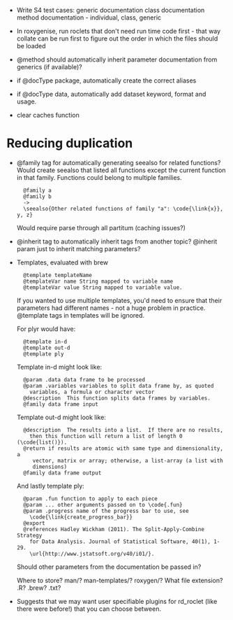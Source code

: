 * Write S4 test cases:
  generic documentation
  class documentation
  method documentation - individual, class, generic

* In roxygenise, run roclets that don't need run time code first - that way
  collate can be run first to figure out the order in which the files should
  be loaded

* @method should automatically inherit parameter documentation from generics
  (if available)?

* if @docType package, automatically create the correct aliases

* if @docType data, automatically add dataset keyword, format and usage.

* clear caches function

# Reducing duplication

* @family tag for automatically generating seealso for related functions?
  Would create seealso that listed all functions except the current function
  in that family.  Functions could belong to multiple families.
  
        @family a
        @family b
        ->
        \seealso{Other related functions of family "a": \code{\link{x}}, y, z}
        
  Would require parse through all partitum (caching issues?)

* @inherit tag to automatically inherit tags from another topic? @inherit
  param just to inherit matching parameters?

* Templates, evaluated with brew

        @template templateName
        @templateVar name String mapped to variable name
        @templateVar value String mapped to variable value.

  If you wanted to use multiple templates, you'd need to ensure that their
  parameters had different names - not a huge problem in practice. @template
  tags in templates will be ignored.
  
  For plyr would have:
  
        @template in-d
        @template out-d
        @template ply
        
  Template in-d might look like:
  
        @param .data data frame to be processed
        @param .variables variables to split data frame by, as quoted
          variables, a formula or character vector
        @description  This function splits data frames by variables.
        @family data frame input
        
  Template out-d might look like:
  
        @description  The results into a list.  If there are no results,
          then this function will return a list of length 0  (\code{list()}).
        @return if results are atomic with same type and dimensionality, a
           vector, matrix or array; otherwise, a list-array (a list with
           dimensions)
        @family data frame output
     
  And lastly template ply:
  
        @param .fun function to apply to each piece
        @param ... other arguments passed on to \code{.fun}
        @param .progress name of the progress bar to use, see
          \code{\link{create_progress_bar}}
        @export
        @references Hadley Wickham (2011). The Split-Apply-Combine Strategy 
          for Data Analysis. Journal of Statistical Software, 40(1), 1-29. 
          \url{http://www.jstatsoft.org/v40/i01/}.   
  
  Should other parameters from the documentation be passed in?
  
  Where to store? man/? man-templates/? roxygen/? 
  What file extension? .R? .brew? .txt? 

* Suggests that we may want user specifiable plugins for rd_roclet (like there
  were before!) that you can choose between.
